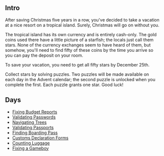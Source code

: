 ## Intro

After saving Christmas five years in a row, you've decided to take a vacation at a nice resort on a tropical island. Surely, Christmas will go on without you.

The tropical island has its own currency and is entirely cash-only. The gold coins used there have a little picture of a starfish; the locals just call them stars. None of the currency exchanges seem to have heard of them, but somehow, you'll need to find fifty of these coins by the time you arrive so you can pay the deposit on your room.

To save your vacation, you need to get all fifty stars by December 25th.

Collect stars by solving puzzles. Two puzzles will be made available on each day in the Advent calendar; the second puzzle is unlocked when you complete the first. Each puzzle grants one star. Good luck!

## Days

- [Fixing Budget Reports](https://github.com/Ian-Cross/Advent-of-Code/blob/master/2020/day01/README.md)
- [Validating Passwords](https://github.com/Ian-Cross/Advent-of-Code/blob/master/2020/day02/README.md)
- [Navigating Trees](https://github.com/Ian-Cross/Advent-of-Code/blob/master/2020/day03/README.md)
- [Validating Passports](https://github.com/Ian-Cross/Advent-of-Code/blob/master/2020/day04/README.md)
- [Finding Boarding Pass](https://github.com/Ian-Cross/Advent-of-Code/blob/master/2020/day05/README.md)
- [Customs Declaration Forms](https://github.com/Ian-Cross/Advent-of-Code/blob/master/2020/day06/README.md)
- [Counting Luggage](https://github.com/Ian-Cross/Advent-of-Code/blob/master/2020/day07/README.md)
- [Fixing a Gameboy](https://github.com/Ian-Cross/Advent-of-Code/blob/master/2020/day08/README.md)
